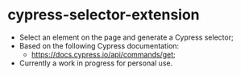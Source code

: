 # cypress-selector-extension

- Select an element on the page and generate a Cypress selector;
- Based on the following Cypress documentation:
  - https://docs.cypress.io/api/commands/get;
- Currently a work in progress for personal use.
